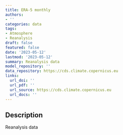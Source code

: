 ```yaml
---
title: ERA-5 monthly
authors:
- ''
categories: data
tags:
- Atmosphere
- Reanalysis
draft: false
featured: false
date: '2023-05-12'
lastmod: '2023-05-12'
summary: Reanalysis data
model_repository: ''
data_repository: https://cds.climate.copernicus.eu
links:
  url_doi: ''
  url_pdf: ''
  url_source: https://cds.climate.copernicus.eu
  url_docs: ''
---
```


## Description

Reanalysis data

